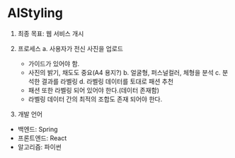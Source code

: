 # AIStyling

1. 최종 목표: 웹 서비스 개시

2. 프로세스
  a. 사용자가 전신 사진을 업로드
    - 가이드가 있어야 함.
    - 사진의 밝기, 채도도 중요(A4 용지?)
  b. 얼굴형, 퍼스널컬러, 체형을 분석
  c. 분석한 결과를 라벨링
  d. 라벨링 데이터를 토대로 패션 추천
    - 패션 또한 라벨링 되어 있어야 한다.(데이터 존재함)
    - 라벨링 데이터 간의 최적의 조합도 존재 되어야 한다.

3. 개발 언어
- 백엔드: Spring
- 프론트엔드: React
- 알고리즘: 파이썬
